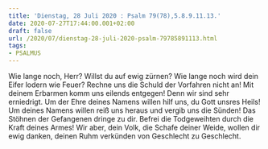 ```yaml
---
title: 'Dienstag, 28 Juli 2020 : Psalm 79(78),5.8.9.11.13.'
date: 2020-07-27T17:44:00.001+02:00
draft: false
url: /2020/07/dienstag-28-juli-2020-psalm-79785891113.html
tags: 
- PSALMUS
---
```


Wie lange noch, Herr? Willst du auf ewig zürnen? Wie lange noch wird dein Eifer lodern wie Feuer? Rechne uns die Schuld der Vorfahren nicht an! Mit deinem Erbarmen komm uns eilends entgegen! Denn wir sind sehr erniedrigt. Um der Ehre deines Namens willen hilf uns, du Gott unsres Heils! Um deines Namens willen reiß uns heraus und vergib uns die Sünden! Das Stöhnen der Gefangenen dringe zu dir. Befrei die Todgeweihten durch die Kraft deines Armes! Wir aber, dein Volk, die Schafe deiner Weide, wollen dir ewig danken, deinen Ruhm verkünden von Geschlecht zu Geschlecht.